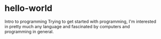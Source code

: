# hello-world
Intro to programming
Trying to get started with programming, I'm interested in pretty much any language and fascinated by computers and programming in general.
